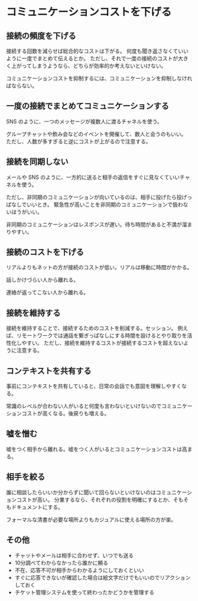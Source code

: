 # コミュニケーションコストを下げる

## 接続の頻度を下げる

接続する回数を減らせば総合的なコストは下がる。
何度も聞き返さなくていいように一度でまとめて伝えるとか。
ただし、それで一度の接続のコストが大きく上がってしまうようなら、どちらが効率的か考えないといけない。

コミュニケーションコストを抑制するには、コミュニケーションを抑制しなければならない。

## 一度の接続でまとめてコミュニケーションする

SNS のように、一つのメッセージが複数人に渡るチャネルを使う。

グループチャットや飲み会などのイベントを開催して、数人と会うのもいい。
ただし、人数が多すぎると逆にコストが上がるので注意する。

## 接続を同期しない

メールや SNS のように、一方的に送ると相手の返信をすぐに見なくていいチャネルを使う。

ただし、非同期のコミュニケーションが向いているのは、相手に投げたら投げっぱなしでいいとき。
緊急性が高いことを非同期のコミュニケーションで扱わないほうがいい。

非同期のコミュニケーションはレスポンスが遅い。待ち時間があると不満が溜まりやすい。

## 接続のコストを下げる

リアルよりもネットの方が接続のコストが低い。リアルは移動に時間がかかる。

話しかけづらい人から離れる。

連絡が返ってこない人から離れる。

## 接続を維持する

接続を維持することで、接続するためのコストを削減する。セッション。
例えば、リモートワークでは通話を繋ぎっぱなしにする時間を設けるとやり取りを活性化しやすい。
ただし、接続を維持するコストが接続するコストを超えないように注意する。

## コンテキストを共有する

事前にコンテキストを共有していると、日常の会話でも意図を理解しやすくなる。

常識のレベルが合わない人がいると何度も言わないといけないのでコミュニケーションコストが高くなる。後戻りも増える。

## 嘘を憎む

嘘をつく相手から離れる。嘘をつく人がいるとコミュニケーションコストは高まる。

## 相手を絞る

誰に相談したらいいか分からずに聞いて回らないといけないのはコミュニケーションコストが高い。
分業するなら、それぞれの役割を明確にするとか、そもそもドキュメントにする。

フォーマルな清書が必要な場所よりもカジュアルに使える場所の方が楽。

## その他

- チャットやメールは相手に合わせず、いつでも送る
- 10分調べてわからなかったら誰かに頼る
- 不在、応答不可が相手からわかるようにしておくといい
- すぐに応答できないが確認した場合は絵文字だけでもいいのでリアクションしておく
- チケット管理システムを使って終わったかどうかを管理する
